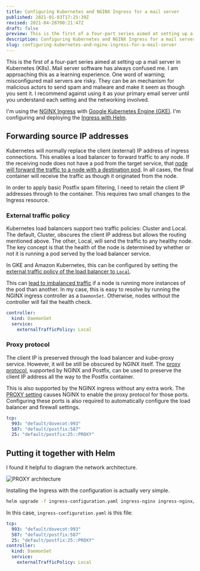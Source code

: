 ```yaml
---
title: Configuring Kubernetes and NGINX Ingress for a mail server
published: 2021-01-03T17:25:39Z
revised: 2021-04-26T00:21:47Z
draft: false
preview: This is the first of a four-part series aimed at setting up a mail server in Kubernetes (K8s). Mail server software has always confused me. I am approaching this as a learning experience.
description: Configuring Kubernetes and NGINX Ingress for a mail server
slug: configuring-kubernetes-and-nginx-ingress-for-a-mail-server
---
```


This is the first of a four-part series aimed at setting up a mail server in Kubernetes (K8s). Mail server software has always confused me. I am approaching this as a learning experience. One word of warning; misconfigured mail servers are risky. They can be an mechanism for malicious actors to send spam and malware and make it seem as though you sent it. I recommend against using it as your primary email server until you understand each setting and the networking involved.

I'm using the [NGINX Ingress](https://kubernetes.github.io/ingress-nginx/) with [Google Kubernetes Engine (GKE)](https://cloud.google.com/kubernetes-engine). I'm configuring and deploying the [Ingress with Helm](https://github.com/kubernetes/ingress-nginx/tree/master/charts/ingress-nginx).

## Forwarding source IP addresses

Kubernetes will normally replace the client (external) IP address of ingress connections. This enables a load balancer to forward traffic to any node. If the receiving node does not have a pod from the target service, that [node will forward the traffic to a node with a destination pod](https://kubernetes.io/docs/tutorials/services/source-ip/). In all cases, the final container will receive the traffic as though it originated from the node.

In order to apply basic Postfix spam filtering, I need to retain the client IP addresses through to the container. This requires two small changes to the Ingress resource.

### External traffic policy

Kubernetes load balancers support two traffic policies: Cluster and Local. The default, Cluster, obscures the client IP address but allows the routing mentioned above. The other, Local, will send the traffic to any healthy node. The key concept is that the health of the node is determined by whether or not it is running a pod served by the load balancer service.

In GKE and Amazon Kubernetes, this can be configured by setting the [external traffic policy of the load balancer to `Local`](https://kubernetes.io/docs/tasks/access-application-cluster/create-external-load-balancer/#preserving-the-client-source-ip).

This can [lead to imbalanced traffic](https://www.asykim.com/blog/deep-dive-into-kubernetes-external-traffic-policies) if a node is running more instances of the pod than another. In my case, this is easy to resolve by running the NGINX ingress controller as a `DaemonSet`. Otherwise, nodes without the controller will fail the health check. 

```yaml
controller:
  kind: DaemonSet
  service:
    externalTrafficPolicy: Local
```

### Proxy protocol

The client IP is preserved through the load balancer and kube-proxy service. However, it will be still be obscured by NGINX itself. The [proxy protocol](https://www.haproxy.com/blog/haproxy/proxy-protocol/), supported by NGINX and Postfix, can be used to preserve the client IP address all the way to the Postfix container.

This is also supported by the NGINX ingress without any extra work. The [PROXY setting](https://kubernetes.github.io/ingress-nginx/user-guide/exposing-tcp-udp-services/) causes NGINX to enable the proxy protocol for those ports. Configuring these ports is also required to automatically configure the load balancer and firewall settings.

```yaml
tcp:
  993: "default/dovecot:993"
  587: "default/postfix:587"
  25: "default/postfix:25::PROXY"
```

## Putting it together with Helm

I found it helpful to diagram the network architecture.

![PROXY architecture](/009-proxy-diagram.png)

Installing the Ingress with the configuration is actually very simple.

```bash
helm upgrade -f ingress-configuration.yaml ingress-nginx ingress-nginx/ingress-nginx --install
```

In this case, `ingress-configuration.yaml` is this file:

```yaml
tcp:
  993: "default/dovecot:993"
  587: "default/postfix:587"
  25: "default/postfix:25::PROXY"
controller:
  kind: DaemonSet
  service:
    externalTrafficPolicy: Local
```